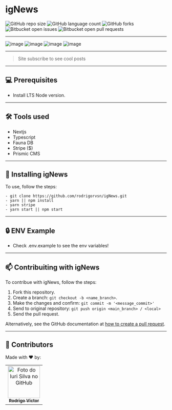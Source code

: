 # igNews

<!--- https://shields.io --->

![GitHub repo size](https://img.shields.io/github/repo-size/rodrigorvsn/igNews?style=for-the-badge)
![GitHub language count](https://img.shields.io/github/languages/count/rodrigorvsn/igNews?style=for-the-badge)
![GitHub forks](https://img.shields.io/github/forks/rodrigorvsn/igNews?style=for-the-badge)
![Bitbucket open issues](https://img.shields.io/bitbucket/issues/rodrigorvsn/igNews?style=for-the-badge)
![Bitbucket open pull requests](https://img.shields.io/bitbucket/pr-raw/rodrigorvsn/igNews?style=for-the-badge)

___
<!--- #################### mudar badges #################### --->

![image](https://user-images.githubusercontent.com/75763403/137056632-98c9f288-838e-4b4f-a652-b5d501c257a7.png)
![image](https://user-images.githubusercontent.com/75763403/137057431-ea1dcc1d-0c3f-47e4-834a-76bc3d1a86aa.png)
![image](https://user-images.githubusercontent.com/75763403/137057466-8eec545e-a457-424b-8279-63d7af77f363.png)
![image](https://user-images.githubusercontent.com/75763403/137057505-8844b95c-4edb-4f93-b4b6-82526f0aefee.png)

<!--- #################### mudar imagem exemplo #################### --->
___
> Site subscribe to see cool posts
___
## 💻 Prerequisites

- Install LTS Node version.
<!--- #################### mudar pré-requisitos  ####################--->
___
## 🛠 Tools used

- Nextjs
- Typescript
- Fauna DB 
- Stripe ($)
- Prismic CMS

<!--- #################### mudar ferramentas #################### --->
___
## 🚀 Installing igNews

To use, follow the steps:

```
- git clone https://github.com/rodrigorvsn/igNews.git
- yarn || npm install
- yarn stripe
- yarn start || npm start
```
___
## 🔒 ENV Example

- Check .env.example to see the env variables!

<!--- #################### mudar passos #################### --->
___
## 📫 Contribuiting with igNews

To contribue with igNews, follow the steps:

1. Fork this repository.
2. Create a branch: `git checkout -b <name_branch>`.
3. Make the changes and confirm: `git commit -m '<message_commit>'`
4. Send to original repository: `git push origin <main_branch> / <local>`
5. Send the pull request.

Alternatively, see the GitHub documentation at [how to create a pull request](https://help.github.com/en/github/collaborating-with-issues-and-pull-requests/creating-a-pull-request).
___
## 🤝 Contributors

Made with ❤️ by:

<table>
  <tr>
    <td align="center">
      <a href="#">
        <img src="https://github.com/rodrigorvsn.png" width="100px;" alt="Foto do Iuri Silva no GitHub"/><br>
        <sub>
          <b>Rodrigo Victor</b>
        </sub>
      </a>
    </td>
  </tr>
</table>
